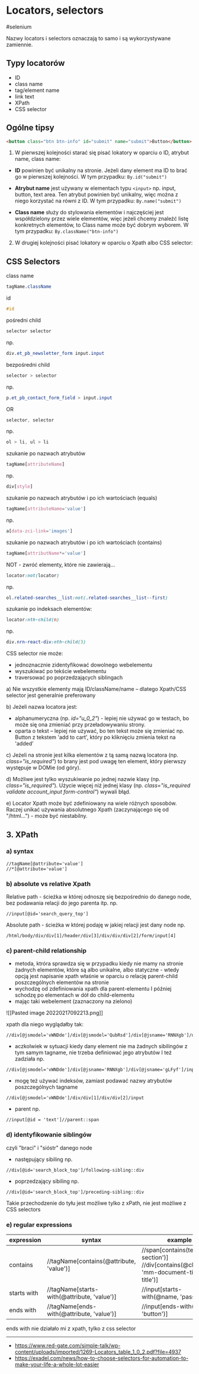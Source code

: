 # Locators, selectors
#selenium

Nazwy locators i selectors oznaczają to samo i są wykorzystywane zamiennie.

## Typy locatorów
* ID
* class name
* tag/element name
* link text
* XPath
* CSS selector

## Ogólne tipsy

```html
<button class="btn btn-info" id="submit" name="submit">Button</button>
```

1. W pierwszej kolejności starać się pisać lokatory w oparciu o ID, atrybut name, class name:

-  **ID** powinien być unikalny na stronie. Jeżeli dany element ma ID to brać go w pierwszej kolejności. W tym przypadku: `By.id("submit")`

- **Atrybut name** jest używany w elementach typu `<input>` np. input, button, text area. Ten atrybut powinien być unikalny, więc można z niego korzystać na równi z ID. W tym przypadku: `By.name("submit")`

- **Class name** służy do stylowania elementów i najczęściej jest współdzielony przez wiele elementów, więc jeżeli chcemy znaleźć listę konkretnych elementów, to Class name może być dobrym wyborem. W tym przypadku: `By.className("btn-info")`

2. W drugiej kolejności pisać lokatory w oparciu o Xpath albo CSS selector:




## CSS Selectors

class name
```css
tagName.className
```

id
```css
#id
```

pośredni child
```css
selector selector
```
np.
```css
div.et_pb_newsletter_form input.input
```

bezpośredni child
```css
selector > selector
```
np.
```css
p.et_pb_contact_form_field > input.input
```

OR
```css
selector, selector
```
np.
```css
ol > li, ul > li
```

szukanie po nazwach atrybutów
```css
tagName[attributeName]
```
np.
```css
div[style]
```

szukanie po nazwach atrybutów i po ich wartościach (equals)
```css
tagName[attributeName='value']
```
np.
```css
a[data-zci-link='images']
```

szukanie po nazwach atrybutów i po ich wartościach (contains)
```css
tagName[attributName*='value']
```

NOT - zwróć elementy, które nie zawierają...
```css
locator:not(locator)
```
np.
```css
ol.related-searches__list:not(.related-searches__list--first)
```

szukanie po indeksach elementów:
```css
locator:nth-child(n)
```

np.
```css
div.nrn-react-div:nth-child(3)
```

CSS selector nie może:
- jednoznacznie zidentyfikować dowolnego webelementu
- wyszukiwać po tekście webelementu
- traversować po poprzedzających siblingach





a) Nie wszystkie elementy mają ID/className/name – dlatego Xpath/CSS selector jest generalnie preferowany

b) Jeżeli nazwa locatora jest:
* alphanumeryczna (np. *id="u_0_2"*) - lepiej nie używać go w testach, bo może się ona zmieniać przy przeładowywaniu strony.
* oparta o tekst – lepiej nie używać, bo ten tekst może się zmieniać np. Button z tekstem 'add to cart', który po kliknięciu zmienia tekst na 'added'

c) Jeżeli na stronie jest kilka elementów z tą samą nazwą locatora (np. *class="is_required"*) to brany jest pod uwagę ten element, który pierwszy występuje w DOMie (od góry).

d) Możliwe jest tylko wyszukiwanie po jednej nazwie klasy (np. *class="is_required"*). Użycie więcej niż jednej klasy (np. *class="is_required validate account_input form-control"*) wywali błąd. 

e) Locator Xpath może być zdefiniowany na wiele różnych sposobów. Raczej unikać używania absolutnego Xpath (zaczynającego się od "/html...") - może być niestabilny.

## 3. XPath
### a) syntax
```properties
//tagName[@attribute='value'] 
//*[@attribute='value']
```

### b) absolute vs relative Xpath

Relative path - ścieżka w której odnoszę się bezpośrednio do danego node, bez podawania relacji do jego parenta itp. np.
```
//input[@id='search_query_top']
```

Absolute path - ścieżka w której podaję w jakiej relacji jest dany node np. 
```properties
/html/body/div/div[1]/header/div[3]/div/div/div[2]/form/input[4]
```

### c) parent-child relationship
* metoda, ktróra sprawdza się w przypadku kiedy nie mamy na stronie żadnych elementów, które są albo unikalne, albo statyczne - wtedy opcją jest napisanie xpath właśnie w oparciu o relację parent-child poszczególnych elementów na stronie 
* wychodzę od zdefiniowania xpath dla parent-elementu I później schodzę po elementach w dół do child-elementu
* mając taki webelement (zaznaczony na zielono) 

![[Pasted image 20220217092213.png]]

xpath dla niego wyglądałby tak:
```
//div[@jsmodel='vWNDde']/div[@jsmodel='QubRsd']/div[@jsname='RNNXgb']/div[@class='SDkEP']/div[@jsname='gLFyf']/input[@name='q'] 
```

* aczkolwiek w sytuacji kiedy dany element nie ma żadnych sibilingów z tym samym tagname, nie trzeba definiować jego atrybutów I też zadziała np.
```
//div[@jsmodel='vWNDde']/div[@jsname='RNNXgb']/div[@jsname='gLFyf']/input[@name='q']
```

* mogę też używać indeksów, zamiast podawać nazwy atrybutów poszczególnych tagname
```
//div[@jsmodel='vWNDde']/div/div[1]/div/div[2]/input
```

* parent np.
```
//input[@id = 'text']//parent::span
```


### d) identyfikowanie siblingów
czyli "braci" i "sióstr" danego node

* następujący sibiling np.
```
//div[@id='search_block_top']/following-sibling::div
```

* poprzedzający sibiling np.
```
//div[@id='search_block_top']/preceding-sibling::div
```
Takie przechodzenie do tyłu jest możliwe tylko z xPath, nie jest możliwe z CSS selectors


### e) regular expressions

| expression | syntax | example |
| ----------- | ----------- | ----------- |
| contains | //tagName[contains(@attribute, 'value')] | //span[contains(text(),'Add section')] //div[contains(@class, 'mm-document-tile-grid-title')]|
| starts with | //tagName[starts-with(@attribute, 'value')] | //input[starts-with(@name, 'pass')] |
| ends with | //tagName[ends-with(@attribute, 'value')] | //input[ends-with(@id, 'button')] |

ends with nie działało mi z xpath, tylko z css selector

---
* https://www.red-gate.com/simple-talk/wp-content/uploads/imported/1269-Locators_table_1_0_2.pdf?file=4937
* https://exadel.com/news/how-to-choose-selectors-for-automation-to-make-your-life-a-whole-lot-easier